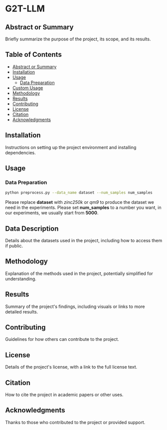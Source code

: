 # G2T-LLM

## Abstract or Summary
Briefly summarize the purpose of the project, its scope, and its results.

## Table of Contents
- [Abstract or Summary](#abstract-or-summary)
- [Installation](#installation)
- [Usage](#usage)
    - [Data Preparation](#data-preparation)
- [Custom Usage](#data-description)
- [Methodology](#methodology)
- [Results](#results)
- [Contributing](#contributing)
- [License](#license)
- [Citation](#citation)
- [Acknowledgments](#acknowledgments)

## Installation
Instructions on setting up the project environment and installing dependencies.

## Usage
### Data Preparation
```bash
python preprocess.py --data_name dataset --num_samples num_samples
```
Please replace **dataset** with *zinc250k* or *qm9* to produce the dataset we need in the experiments.
Please set **num_samples** to a number you want, in our experiments, we usually start from __5000__.

## Data Description
Details about the datasets used in the project, including how to access them if public.

## Methodology
Explanation of the methods used in the project, potentially simplified for understanding.

## Results
Summary of the project's findings, including visuals or links to more detailed results.

## Contributing
Guidelines for how others can contribute to the project.

## License
Details of the project's license, with a link to the full license text.

## Citation
How to cite the project in academic papers or other uses.

## Acknowledgments
Thanks to those who contributed to the project or provided support.
